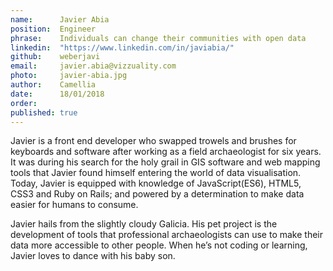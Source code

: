 ```yaml
---
name:      Javier Abia 
position:  Engineer 
phrase:    Individuals can change their communities with open data    
linkedin:  "https://www.linkedin.com/in/javiabia/" 
github:	   weberjavi	
email:     javier.abia@vizzuality.com 
photo:     javier-abia.jpg 
author:    Camellia 
date:      18/01/2018 
order:      
published: true
---
```

Javier is a front end developer who swapped trowels and brushes for keyboards and software after working as a field archaeologist for six years. It was during his search for the holy grail in GIS software and web mapping tools that Javier found himself entering the world of data visualisation. Today, Javier is equipped with knowledge of JavaScript(ES6), HTML5, CSS3 and Ruby on Rails; and powered by a determination to make data easier for humans to consume.
 
Javier hails from the slightly cloudy Galicia. His pet project is the development of tools that professional archaeologists can use to make their data more accessible to other people. When he’s not coding or learning, Javier loves to dance with his baby son.
